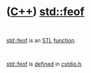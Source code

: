 
 

 

 

 

 

([C++](Cpp.md)) [std::feof](CppFeof.md)
=========================================

 

[std::feof](CppFeof.md) is an [STL](CppStl.md)
[function](CppFunction.md).

 

[std::feof](CppFeof.md) is [defined](CppDefinition.md) in
[cstdio.h](CppCstdioH.md).

 

 

 

 

 

 

